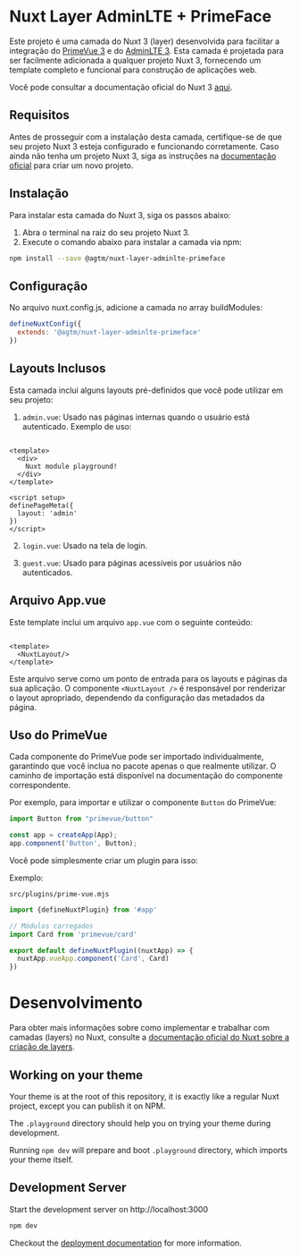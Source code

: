 # Nuxt Layer AdminLTE + PrimeFace

Este projeto é uma camada do Nuxt 3 (layer) desenvolvida para facilitar a integração
do [PrimeVue 3](https://primefaces.org/primevue/) e do [AdminLTE 3](https://adminlte.io/themes/v3/). Esta camada é
projetada para ser facilmente adicionada a qualquer projeto Nuxt 3, fornecendo um template completo e funcional para
construção de aplicações web.

Você pode consultar a documentação oficial do Nuxt 3 [aqui](https://v3.nuxtjs.org/).

## Requisitos

Antes de prosseguir com a instalação desta camada, certifique-se de que seu projeto Nuxt 3 esteja configurado e
funcionando corretamente. Caso ainda não tenha um projeto Nuxt 3, siga as instruções
na [documentação oficial](https://v3.nuxtjs.org/docs/getting-started/introduction) para criar um novo projeto.

## Instalação

Para instalar esta camada do Nuxt 3, siga os passos abaixo:

1. Abra o terminal na raiz do seu projeto Nuxt 3.
2. Execute o comando abaixo para instalar a camada via npm:

```bash
npm install --save @agtm/nuxt-layer-adminlte-primeface
```

## Configuração

No arquivo nuxt.config.js, adicione a camada no array buildModules:

```javascript
defineNuxtConfig({
  extends: '@agtm/nuxt-layer-adminlte-primeface'
})
```

## Layouts Inclusos

Esta camada inclui alguns layouts pré-definidos que você pode utilizar em seu projeto:

1. `admin.vue`: Usado nas páginas internas quando o usuário está autenticado. Exemplo de uso:

```vue

<template>
  <div>
    Nuxt module playground!
  </div>
</template>

<script setup>
definePageMeta({
  layout: 'admin'
})
</script>
```

2. `login.vue`: Usado na tela de login.

3. `guest.vue`: Usado para páginas acessíveis por usuários não autenticados.

## Arquivo App.vue

Este template inclui um arquivo `app.vue` com o seguinte conteúdo:

```vue

<template>
  <NuxtLayout/>
</template>
```

Este arquivo serve como um ponto de entrada para os layouts e páginas da sua aplicação. O componente `<NuxtLayout />` é
responsável por renderizar o layout apropriado, dependendo da configuração das metadados da página.

## Uso do PrimeVue

Cada componente do PrimeVue pode ser importado individualmente, garantindo que você inclua no pacote apenas o que
realmente utilizar. O caminho de importação está disponível na documentação do componente correspondente.

Por exemplo, para importar e utilizar o componente `Button` do PrimeVue:

```javascript
import Button from "primevue/button"

const app = createApp(App);
app.component('Button', Button);
```

Você pode simplesmente criar um plugin para isso:

Exemplo:

    src/plugins/prime-vue.mjs

```javascript
import {defineNuxtPlugin} from '#app'

// Módulos carregados
import Card from 'primevue/card'

export default defineNuxtPlugin((nuxtApp) => {
  nuxtApp.vueApp.component('Card', Card)
})
```

# Desenvolvimento

Para obter mais informações sobre como implementar e trabalhar com camadas (layers) no Nuxt, consulte
a [documentação oficial do Nuxt sobre a criação de layers](https://nuxt.com/docs/getting-started/layers).

## Working on your theme

Your theme is at the root of this repository, it is exactly like a regular Nuxt project, except you can publish it on
NPM.

The `.playground` directory should help you on trying your theme during development.

Running `npm dev` will prepare and boot `.playground` directory, which imports your theme itself.

## Development Server

Start the development server on http://localhost:3000

```bash
npm dev
```

Checkout the [deployment documentation](https://v3.nuxtjs.org/docs/deployment) for more information.
